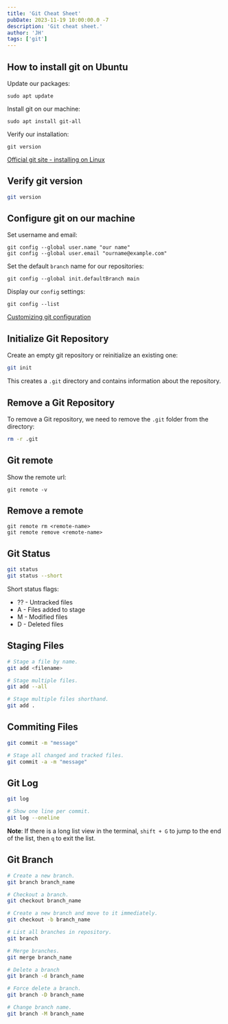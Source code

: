 ```yaml
---
title: 'Git Cheat Sheet'
pubDate: 2023-11-19 10:00:00.0 -7
description: 'Git cheat sheet.'
author: 'JH'
tags: ['git']
---
```


## How to install git on Ubuntu

Update our packages:

```shell
sudo apt update
```

Install git on our machine:

```shell
sudo apt install git-all
```

Verify our installation:

```shell
git version
```

[Official git site - installing on Linux](https://git-scm.com/book/en/v2/Getting-Started-Installing-Git)

## Verify git version

```bash
git version
```

## Configure git on our machine

Set username and email:

```shell
git config --global user.name "our name"
git config --global user.email "ourname@example.com"
```

Set the default `branch` name for our repositories:

```shell
git config --global init.defaultBranch main
```

Display our `config` settings:

```shell
git config --list
```

[Customizing git configuration](https://git-scm.com/book/en/v2/Customizing-Git-Git-Configuration)

## Initialize Git Repository

Create an empty git repository or reinitialize an existing one:

```bash
git init
```

This creates a `.git` directory and contains information about the repository.

## Remove a Git Repository

To remove a Git repository, we need to remove the `.git` folder from the directory:

```bash
rm -r .git
```

## Git remote

Show the remote url:

```shell
git remote -v
```



## Remove a remote

```shell
git remote rm <remote-name>
git remote remove <remote-name>
```

## Git Status

```bash
git status
git status --short
```

Short status flags:
- ?? - Untracked files
- A - Files added to stage
- M - Modified files
- D - Deleted files

## Staging Files

```bash
# Stage a file by name.
git add <filename>

# Stage multiple files.
git add --all

# Stage multiple files shorthand.
git add .
```

## Commiting Files

```bash
git commit -m "message"

# Stage all changed and tracked files.
git commit -a -m "message"
```

## Git Log

```bash
git log

# Show one line per commit.
git log --oneline
```

**Note**: If there is a long list view in the terminal, `shift + G` to jump to the end of the list, then `q` to exit the list.

## Git Branch

```bash
# Create a new branch.
git branch branch_name

# Checkout a branch.
git checkout branch_name

# Create a new branch and move to it immediately.
git checkout -b branch_name

# List all branches in repository.
git branch

# Merge branches.
git merge branch_name

# Delete a branch
git branch -d branch_name

# Force delete a branch.
git branch -D branch_name

# Change branch name.
git branch -M branch_name
```
